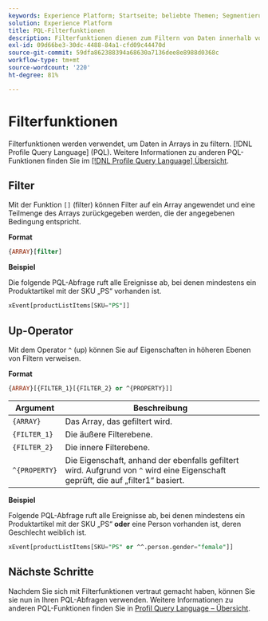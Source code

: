 ```yaml
---
keywords: Experience Platform; Startseite; beliebte Themen; Segmentierung; Segmentierung; Segmentierungsdienst; pql; PQL; Profile Query Language; Filterfunktionen; Filter;
solution: Experience Platform
title: PQL-Filterfunktionen
description: Filterfunktionen dienen zum Filtern von Daten innerhalb von Arrays in Profil Query Language (PQL).
exl-id: 09d66be3-30dc-4488-84a1-cfd09c44470d
source-git-commit: 59dfa862388394a68630a7136dee8e8988d0368c
workflow-type: tm+mt
source-wordcount: '220'
ht-degree: 81%

---
```


# Filterfunktionen

Filterfunktionen werden verwendet, um Daten in Arrays in zu filtern. [!DNL Profile Query Language] (PQL). Weitere Informationen zu anderen PQL-Funktionen finden Sie im [[!DNL Profile Query Language] Übersicht](./overview.md).

## Filter

Mit der Funktion `[]` (filter) können Filter auf ein Array angewendet und eine Teilmenge des Arrays zurückgegeben werden, die der angegebenen Bedingung entspricht.

**Format**

```sql
{ARRAY}[filter]
```

**Beispiel**

Die folgende PQL-Abfrage ruft alle Ereignisse ab, bei denen mindestens ein Produktartikel mit der SKU „PS“ vorhanden ist.

```sql
xEvent[productListItems[SKU="PS"]]
```

## Up-Operator

Mit dem Operator `^` (up) können Sie auf Eigenschaften in höheren Ebenen von Filtern verweisen.

**Format**

```sql
{ARRAY}[{FILTER_1}[{FILTER_2} or ^{PROPERTY}]]
```

| Argument | Beschreibung |
| -------- | ----------- |
| `{ARRAY}` | Das Array, das gefiltert wird. |
| `{FILTER_1}` | Die äußere Filterebene. |
| `{FILTER_2}` | Die innere Filterebene. |
| `^{PROPERTY}` | Die Eigenschaft, anhand der ebenfalls gefiltert wird. Aufgrund von `^` wird eine Eigenschaft geprüft, die auf „filter1“ basiert. |

**Beispiel**

Folgende PQL-Abfrage ruft alle Ereignisse ab, bei denen mindestens ein Produktartikel mit der SKU „PS“ **oder** eine Person vorhanden ist, deren Geschlecht weiblich ist.

```sql
xEvent[productListItems[SKU="PS" or ^^.person.gender="female"]]
```

## Nächste Schritte

Nachdem Sie sich mit Filterfunktionen vertraut gemacht haben, können Sie sie nun in Ihren PQL-Abfragen verwenden. Weitere Informationen zu anderen PQL-Funktionen finden Sie in [Profil Query Language – Übersicht](./overview.md).
